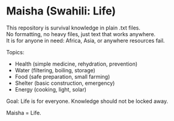 # Maisha (Swahili: Life)

This repository is survival knowledge in plain .txt files.  
No formatting, no heavy files, just text that works anywhere.  
It is for anyone in need: Africa, Asia, or anywhere resources fail.  

Topics:
- Health (simple medicine, rehydration, prevention)
- Water (filtering, boiling, storage)
- Food (safe preparation, small farming)
- Shelter (basic construction, emergency)
- Energy (cooking, light, solar)

Goal: Life is for everyone. Knowledge should not be locked away.  

Maisha = Life.